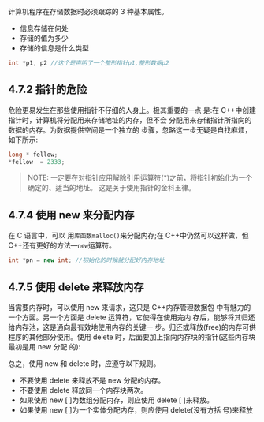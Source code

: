 计算机程序在存储数据时必须跟踪的 3 种基本属性。

- 信息存储在何处
- 存储的值为多少
- 存储的信息是什么类型

```cpp
int *p1, p2 //这个是声明了一个整形指针p1,整形数据p2
```

## 4.7.2 指针的危险

危险更易发生在那些使用指针不仔细的人身上。极其重要的一点 是:在 C++中创建指针时，计算机将分配用来存储地址的内存，但不会 分配用来存储指针所指向的数据的内存。为数据提供空间是一个独立的 步骤，忽略这一步无疑是自找麻烦，如下所示:

```cpp
long * fellow;
*fellow  = 2333;
```

> NOTE: 一定要在对指针应用解除引用运算符(\*)之前，将指针初始化为一个确定的、适当的地址。 这是关于使用指针的金科玉律。

## 4.7.4 使用 new 来分配内存

在 C 语言中，可以 用`库函数malloc()`来分配内存;在 C++中仍然可以这样做，但 C++还有更好的方法—`new`运算符。

```cpp
int *pn = new int; //初始化的时候就分配好内存地址
```

## 4.7.5 使用 delete 来释放内存

当需要内存时，可以使用 new 来请求，这只是 C++内存管理数据包 中有魅力的一个方面。另一个方面是 delete 运算符，它使得在使用完内 存后，能够将其归还给内存池，这是通向最有效地使用内存的关键一 步。归还或释放(free)的内存可供程序的其他部分使用。使用 delete 时，后面要加上指向内存块的指针(这些内存块最初是用 new 分配 的):

总之，使用 new 和 delete 时，应遵守以下规则。

- 不要使用 delete 来释放不是 new 分配的内存。
- 不要使用 delete 释放同一个内存块两次。
- 如果使用 new [ ]为数组分配内存，则应使用 delete [ ]来释放。
- 如果使用 new [ ]为一个实体分配内存，则应使用 delete(没有方括 号)来释放
